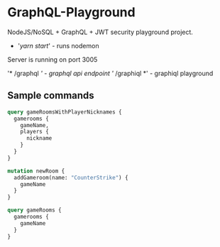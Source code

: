 # GraphQL-Playground
NodeJS/NoSQL + GraphQL + JWT security playground project.

* '*yarn start*' - runs nodemon

Server is running on port 3005

'* /graphql *' - graphql api endpoint
'* /graphiql *' - graphiql playground

## Sample commands

```graphql
query gameRoomsWithPlayerNicknames {
  gamerooms {
    gameName,
    players {
      nickname
    }
  }
}

mutation newRoom {
  addGameroom(name: "CounterStrike") {
    gameName
  }
}

query gameRooms {
  gamerooms {
    gameName
  }
}
```
